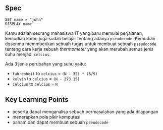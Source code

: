 ## Spec

```
SET name = "john"
DISPLAY name
```

Kamu adalah seorang mahasiswa IT yang baru memulai perjalanan, kemudian kamu juga sudah belajar tentang adanya `pseudocode`. Kemudian dosenmu memmberikan sebuah tugas untuk membuat sebuah `pseudocode` tentang cara kerja sebuah *thermometer* yang akan merubah semua jenis suhu menjadi `celcius`.

Ada 3 jenis perubahan yang suhu yaitu:
- `fahrenheit` to `celcius` = `(N - 32) * (5/9)`
- `kelvin` to `celcius` = `(N - 273.15)`
- `celcius` to `celcius` = `N`

## Key Learning Points
- peserta dapat menganalisa sebuah permasalahan yang ada dilapangan
- menerapkan pola pikir komputasi
- paham dan dapat membuat sebuah `pseudocode`